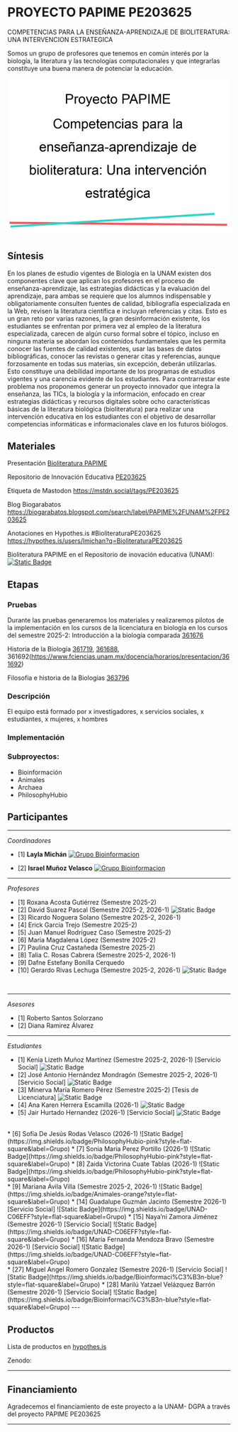 # PROYECTO PAPIME PE203625
COMPETENCIAS PARA LA ENSEÑANZA-APRENDIZAJE DE BIOLITERATURA: UNA INTERVENCION ESTRATEGICA

Somos un grupo de profesores que tenemos en común interés por la biología, la literatura y las tecnologías computacionales y que integrarlas constituye una buena manera de potenciar la educación.

![](https://github.com/lmichan/BIOliteraturaPE203625/blob/main/AProyectoPAPIME.png)
<br>
## Síntesis
En los planes de estudio vigentes de Biología en la UNAM existen dos componentes clave que aplican los profesores en el proceso de enseñanza-aprendizaje, las estrategias didácticas y la evaluación del aprendizaje, para ambas se requiere que los alumnos indispensable y obligatoriamente consulten fuentes de calidad, bibliografía especializada en la Web, revisen la literatura científica e  incluyan referencias y citas. Esto es un gran reto por varias razones, la gran desinformación existente, los estudiantes se enfrentan por primera vez al empleo de la literatura especializada, carecen de algún curso formal sobre el tópico, incluso en ninguna materia se abordan los contenidos fundamentales que les permita conocer las fuentes de calidad existentes, usar las bases de datos bibliográficas, conocer las revistas o generar citas y referencias, aunque forzosamente en todas sus materias, sin excepción, deberán utilizarlas. Esto constituye una debilidad importante de los programas de estudios vigentes y una carencia evidente de los estudiantes. Para contrarrestar este problema nos proponemos generar un proyecto innovador que integra la enseñanza, las TICs, la biología y la información, enfocado en crear estrategias didácticas y recursos digitales sobre ocho características básicas de la  literatura biológica (bioliteratura) para realizar una intervención educativa en los estudiantes con el objetivo de desarrollar competencias informáticas e informacionales clave en los futuros biólogos.

## Materiales

Presentación [Bioliteratura PAPIME](https://docs.google.com/presentation/d/1zhE0l9InONDt1gVKK9C_d6T00lc2jEOBAefpGJrelVQ/edit?usp=sharing)

Repositorio de Innovación Educativa [PE203625](https://www.innovacioneducativa.unam.mx:8443/jspui/handle/123456789/8445)

Etiqueta de Mastodon https://mstdn.social/tags/PE203625

Blog Biogarabatos https://biogarabatos.blogspot.com/search/label/PAPIME%2FUNAM%2FPE203625

Anotaciones en Hypothes.is #BioliteraturaPE203625 https://hypothes.is/users/lmichan?q=BioliteraturaPE203625

Bioliteratura PAPIME en el Repositorio de inovación educativa (UNAM):
<br>
[![Static Badge](https://img.shields.io/badge/Repositorio%20UNAM-gold)](https://www.innovacioneducativa.unam.mx:8443/jspui/handle/123456789/8445)


## Etapas
### Pruebas
Durante las pruebas generaremos los materiales y realizaremos pilotos de la implementación en los cursos de la licenciatura en biologia en los cursos del semestre 2025-2:
Introducción a la biología comparada [361676](https://www.fciencias.unam.mx/docencia/horarios/presentacion/361677)

Historia de la Biología [361719](https://www.fciencias.unam.mx/docencia/horarios/presentacion/361719), [361688](https://www.fciencias.unam.mx/docencia/horarios/presentacion/361688), 361692(https://www.fciencias.unam.mx/docencia/horarios/presentacion/361692)

Filosofía e historia de la Biologías [363796](https://www.fciencias.unam.mx/docencia/horarios/presentacion/363796)

### Descripción
El equipo está formado por x investigadores, x servicios sociales, x estudiantes, x mujeres, x hombres

### Implementación

### Subproyectos:
  * Bioinformación
  * Animales
  * Archaea
  * PhilosophyHubio

## Participantes
---
*Coordinadores*
* [1] **Layla Michán**  [![Grupo Bioinformacion](https://img.shields.io/badge/Grupo-Bioinformacion-blue?style=flat-square)](https://orcid.org/0000-0002-5798-662X)


* [2] **Israel Muñoz Velasco**     [![Grupo Bioinformacion](https://img.shields.io/badge/Grupo-Archaea-green?style=flat-square)](https://orcid.org/0000-0002-4712-5076)
---

  *Profesores* 
* [1] Roxana Acosta Gutiérrez (Semestre 2025-2)
* [2] David Suarez Pascal  (Semestre 2025-2, 2026-1) ![Static Badge](https://img.shields.io/badge/PhilosophyHubio-pink?style=flat-square&label=Grupo)
* [3] Ricardo Noguera Solano (Semestre 2025-2, 2026-1)
* [4] Erick García Trejo (Semestre 2025-2)
* [5] Juan Manuel Rodríguez Caso (Semestre 2025-2)
* [6] Maria Magdalena López (Semestre 2025-2)
* [7] Paulina Cruz Castañeda (Semestre 2025-2)
* [8] Talia C. Rosas Cabrera (Semestre 2025-2, 2026-1)
* [9] Dafne Estefany Bonilla Cerquedo
* [10] Gerardo Rivas Lechuga (Semestre 2025-2, 2026-1)  ![Static Badge](https://img.shields.io/badge/Animales-orange?style=flat-square&label=Grupo)
<br>

---

 *Asesores*
* [1] Roberto Santos Solorzano
* [2] Diana Ramirez Álvarez
---

*Estudiantes*
* [1] Kenia Lizeth Muñoz Martínez (Semestre 2025-2, 2026-1) [Servicio Social] ![Static Badge](https://img.shields.io/badge/Bioinformaci%C3%B3n-blue?style=flat-square&label=Grupo)
* [2] José Antonio Hernández Mondragón (Semestre 2025-2, 2026-1) [Servicio Social] ![Static Badge](https://img.shields.io/badge/Bioinformaci%C3%B3n-blue?style=flat-square&label=Grupo)
* [3] Minerva María Romero Pérez (Semestre 2025-2) [Tesis de Licenciatura] ![Static Badge](https://img.shields.io/badge/Bioinformaci%C3%B3n-blue?style=flat-square&label=Grupo)
* [4] Ana Karen Herrera Escamilla (2026-1) ![Static Badge](https://img.shields.io/badge/Archaea-green?style=flat-square&label=Grupo)
* [5] Jair Hurtado Hernandez (2026-1) [Servicio Social] ![Static Badge](https://img.shields.io/badge/Archaea-green?style=flat-square&label=Grupo)
<br>
* [6] Sofía De Jesús Rodas Velasco (2026-1)  ![Static Badge](https://img.shields.io/badge/PhilosophyHubio-pink?style=flat-square&label=Grupo)
* [7] Sonia Maria Perez Portillo (2026-1)  ![Static Badge](https://img.shields.io/badge/PhilosophyHubio-pink?style=flat-square&label=Grupo)
* [8] Zaida Victorina Cuate Tablas (2026-1) ![Static Badge](https://img.shields.io/badge/PhilosophyHubio-pink?style=flat-square&label=Grupo)
<br>
* [9] Mariana Ávila Villa (Semestre 2025-2, 2026-1)  ![Static Badge](https://img.shields.io/badge/Animales-orange?style=flat-square&label=Grupo)
* [14] Guadalupe Guzmán Jacinto (Semestre 2026-1) [Servicio Social] ![Static Badge](https://img.shields.io/badge/UNAD-C06EFF?style=flat-square&label=Grupo)
* [15] Naya’ni Zamora Jiménez (Semestre 2026-1) [Servicio Social] ![Static Badge](https://img.shields.io/badge/UNAD-C06EFF?style=flat-square&label=Grupo)
* [16] María Fernanda Mendoza Bravo (Semestre 2026-1) [Servicio Social] ![Static Badge](https://img.shields.io/badge/UNAD-C06EFF?style=flat-square&label=Grupo)
<br>
* [27] Miguel Angel Romero Gonzalez (Semestre 2026-1) [Servicio Social] ![Static Badge](https://img.shields.io/badge/Bioinformaci%C3%B3n-blue?style=flat-square&label=Grupo)
* [28] Marilú Yatzael Velázquez Barrón (Semestre 2026-1) [Servicio Social] ![Static Badge](https://img.shields.io/badge/Bioinformaci%C3%B3n-blue?style=flat-square&label=Grupo)
---

## Productos

Lista de productos en [hypothes.is](https://hypothes.is/users/lmichan?q=tag%3ABioliteraturaPE203625+tag%3Aproducto%F0%9F%A5%87)

Zenodo: 

---
## Financiamiento
Agradecemos el financiamiento de este proyecto a la UNAM- DGPA a través del proyecto PAPIME PE203625 
___
